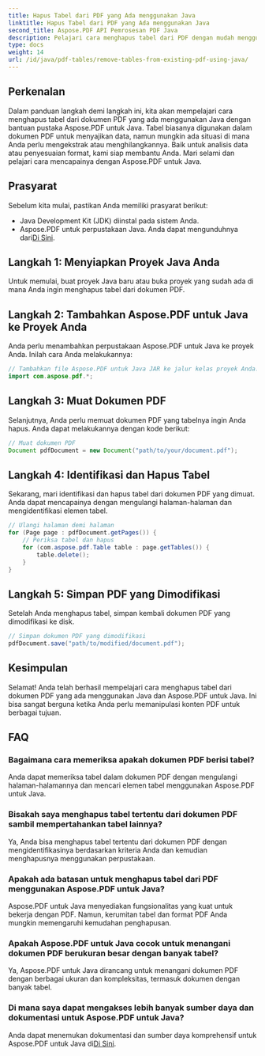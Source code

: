 ```yaml
---
title: Hapus Tabel dari PDF yang Ada menggunakan Java
linktitle: Hapus Tabel dari PDF yang Ada menggunakan Java
second_title: Aspose.PDF API Pemrosesan PDF Java
description: Pelajari cara menghapus tabel dari PDF dengan mudah menggunakan Java dengan Aspose.PDF untuk Java. Panduan langkah demi langkah untuk penghapusan tabel yang efisien.
type: docs
weight: 14
url: /id/java/pdf-tables/remove-tables-from-existing-pdf-using-java/
---
```


## Perkenalan

Dalam panduan langkah demi langkah ini, kita akan mempelajari cara menghapus tabel dari dokumen PDF yang ada menggunakan Java dengan bantuan pustaka Aspose.PDF untuk Java. Tabel biasanya digunakan dalam dokumen PDF untuk menyajikan data, namun mungkin ada situasi di mana Anda perlu mengekstrak atau menghilangkannya. Baik untuk analisis data atau penyesuaian format, kami siap membantu Anda. Mari selami dan pelajari cara mencapainya dengan Aspose.PDF untuk Java.

## Prasyarat

Sebelum kita mulai, pastikan Anda memiliki prasyarat berikut:

- Java Development Kit (JDK) diinstal pada sistem Anda.
-  Aspose.PDF untuk perpustakaan Java. Anda dapat mengunduhnya dari[Di Sini](https://releases.aspose.com/pdf/java/).

## Langkah 1: Menyiapkan Proyek Java Anda

Untuk memulai, buat proyek Java baru atau buka proyek yang sudah ada di mana Anda ingin menghapus tabel dari dokumen PDF.

## Langkah 2: Tambahkan Aspose.PDF untuk Java ke Proyek Anda

Anda perlu menambahkan perpustakaan Aspose.PDF untuk Java ke proyek Anda. Inilah cara Anda melakukannya:

```java
// Tambahkan file Aspose.PDF untuk Java JAR ke jalur kelas proyek Anda.
import com.aspose.pdf.*;
```

## Langkah 3: Muat Dokumen PDF

Selanjutnya, Anda perlu memuat dokumen PDF yang tabelnya ingin Anda hapus. Anda dapat melakukannya dengan kode berikut:

```java
// Muat dokumen PDF
Document pdfDocument = new Document("path/to/your/document.pdf");
```

## Langkah 4: Identifikasi dan Hapus Tabel

Sekarang, mari identifikasi dan hapus tabel dari dokumen PDF yang dimuat. Anda dapat mencapainya dengan mengulangi halaman-halaman dan mengidentifikasi elemen tabel.

```java
// Ulangi halaman demi halaman
for (Page page : pdfDocument.getPages()) {
    // Periksa tabel dan hapus
    for (com.aspose.pdf.Table table : page.getTables()) {
        table.delete();
    }
}
```

## Langkah 5: Simpan PDF yang Dimodifikasi

Setelah Anda menghapus tabel, simpan kembali dokumen PDF yang dimodifikasi ke disk.

```java
// Simpan dokumen PDF yang dimodifikasi
pdfDocument.save("path/to/modified/document.pdf");
```

## Kesimpulan

Selamat! Anda telah berhasil mempelajari cara menghapus tabel dari dokumen PDF yang ada menggunakan Java dan Aspose.PDF untuk Java. Ini bisa sangat berguna ketika Anda perlu memanipulasi konten PDF untuk berbagai tujuan.

## FAQ

### Bagaimana cara memeriksa apakah dokumen PDF berisi tabel?

Anda dapat memeriksa tabel dalam dokumen PDF dengan mengulangi halaman-halamannya dan mencari elemen tabel menggunakan Aspose.PDF untuk Java.

### Bisakah saya menghapus tabel tertentu dari dokumen PDF sambil mempertahankan tabel lainnya?

Ya, Anda bisa menghapus tabel tertentu dari dokumen PDF dengan mengidentifikasinya berdasarkan kriteria Anda dan kemudian menghapusnya menggunakan perpustakaan.

### Apakah ada batasan untuk menghapus tabel dari PDF menggunakan Aspose.PDF untuk Java?

Aspose.PDF untuk Java menyediakan fungsionalitas yang kuat untuk bekerja dengan PDF. Namun, kerumitan tabel dan format PDF Anda mungkin memengaruhi kemudahan penghapusan.

### Apakah Aspose.PDF untuk Java cocok untuk menangani dokumen PDF berukuran besar dengan banyak tabel?

Ya, Aspose.PDF untuk Java dirancang untuk menangani dokumen PDF dengan berbagai ukuran dan kompleksitas, termasuk dokumen dengan banyak tabel.

### Di mana saya dapat mengakses lebih banyak sumber daya dan dokumentasi untuk Aspose.PDF untuk Java?

 Anda dapat menemukan dokumentasi dan sumber daya komprehensif untuk Aspose.PDF untuk Java di[Di Sini](https://reference.aspose.com/pdf/java/).